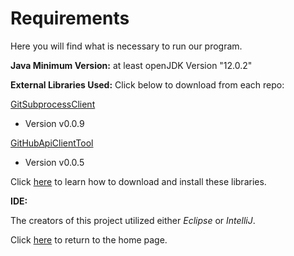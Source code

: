 # **Requirements**

Here you will find what is necessary to run our program.

**Java Minimum Version:** at least openJDK Version "12.0.2"

**External Libraries Used:**
Click below to download from each repo:

[GitSubprocessClient](https://github.com/CSC109/GitSubprocessClient)
- Version v0.0.9

[GitHubApiClientTool](https://github.com/CSC109/GitHubApiClient)
- Version v0.0.5

Click [here](./instructions) to learn how to download and install these libraries.

**IDE:**

The creators of this project utilized either *Eclipse* or *IntelliJ*.

Click [here](./index) to return to the home page.
